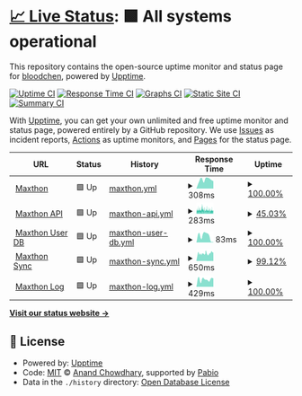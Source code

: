 # [📈 Live Status](https://bloodchen.github.io/upptime): <!--live status--> **🟩 All systems operational**

This repository contains the open-source uptime monitor and status page for [bloodchen](https://bloodchen.github.io/upptime), powered by [Upptime](https://github.com/upptime/upptime).

[![Uptime CI](https://github.com/bloodchen/upptime/workflows/Uptime%20CI/badge.svg)](https://github.com/bloodchen/upptime/actions?query=workflow%3A%22Uptime+CI%22)
[![Response Time CI](https://github.com/bloodchen/upptime/workflows/Response%20Time%20CI/badge.svg)](https://github.com/bloodchen/upptime/actions?query=workflow%3A%22Response+Time+CI%22)
[![Graphs CI](https://github.com/bloodchen/upptime/workflows/Graphs%20CI/badge.svg)](https://github.com/bloodchen/upptime/actions?query=workflow%3A%22Graphs+CI%22)
[![Static Site CI](https://github.com/bloodchen/upptime/workflows/Static%20Site%20CI/badge.svg)](https://github.com/bloodchen/upptime/actions?query=workflow%3A%22Static+Site+CI%22)
[![Summary CI](https://github.com/bloodchen/upptime/workflows/Summary%20CI/badge.svg)](https://github.com/bloodchen/upptime/actions?query=workflow%3A%22Summary+CI%22)

With [Upptime](https://upptime.js.org), you can get your own unlimited and free uptime monitor and status page, powered entirely by a GitHub repository. We use [Issues](https://github.com/bloodchen/upptime/issues) as incident reports, [Actions](https://github.com/bloodchen/upptime/actions) as uptime monitors, and [Pages](https://bloodchen.github.io/upptime) for the status page.

<!--start: status pages-->
<!-- This summary is generated by Upptime (https://github.com/upptime/upptime) -->
<!-- Do not edit this manually, your changes will be overwritten -->
<!-- prettier-ignore -->
| URL | Status | History | Response Time | Uptime |
| --- | ------ | ------- | ------------- | ------ |
| <img alt="" src="https://icons.duckduckgo.com/ip3/www.maxthon.com.ico" height="13"> [Maxthon](https://www.maxthon.com) | 🟩 Up | [maxthon.yml](https://github.com/bloodchen/upptime/commits/HEAD/history/maxthon.yml) | <details><summary><img alt="Response time graph" src="./graphs/maxthon/response-time-week.png" height="20"> 308ms</summary><br><a href="https://bloodchen.github.io/upptime/history/maxthon"><img alt="Response time 316" src="https://img.shields.io/endpoint?url=https%3A%2F%2Fraw.githubusercontent.com%2Fbloodchen%2Fupptime%2FHEAD%2Fapi%2Fmaxthon%2Fresponse-time.json"></a><br><a href="https://bloodchen.github.io/upptime/history/maxthon"><img alt="24-hour response time 258" src="https://img.shields.io/endpoint?url=https%3A%2F%2Fraw.githubusercontent.com%2Fbloodchen%2Fupptime%2FHEAD%2Fapi%2Fmaxthon%2Fresponse-time-day.json"></a><br><a href="https://bloodchen.github.io/upptime/history/maxthon"><img alt="7-day response time 308" src="https://img.shields.io/endpoint?url=https%3A%2F%2Fraw.githubusercontent.com%2Fbloodchen%2Fupptime%2FHEAD%2Fapi%2Fmaxthon%2Fresponse-time-week.json"></a><br><a href="https://bloodchen.github.io/upptime/history/maxthon"><img alt="30-day response time 359" src="https://img.shields.io/endpoint?url=https%3A%2F%2Fraw.githubusercontent.com%2Fbloodchen%2Fupptime%2FHEAD%2Fapi%2Fmaxthon%2Fresponse-time-month.json"></a><br><a href="https://bloodchen.github.io/upptime/history/maxthon"><img alt="1-year response time 316" src="https://img.shields.io/endpoint?url=https%3A%2F%2Fraw.githubusercontent.com%2Fbloodchen%2Fupptime%2FHEAD%2Fapi%2Fmaxthon%2Fresponse-time-year.json"></a></details> | <details><summary><a href="https://bloodchen.github.io/upptime/history/maxthon">100.00%</a></summary><a href="https://bloodchen.github.io/upptime/history/maxthon"><img alt="All-time uptime 100.00%" src="https://img.shields.io/endpoint?url=https%3A%2F%2Fraw.githubusercontent.com%2Fbloodchen%2Fupptime%2FHEAD%2Fapi%2Fmaxthon%2Fuptime.json"></a><br><a href="https://bloodchen.github.io/upptime/history/maxthon"><img alt="24-hour uptime 100.00%" src="https://img.shields.io/endpoint?url=https%3A%2F%2Fraw.githubusercontent.com%2Fbloodchen%2Fupptime%2FHEAD%2Fapi%2Fmaxthon%2Fuptime-day.json"></a><br><a href="https://bloodchen.github.io/upptime/history/maxthon"><img alt="7-day uptime 100.00%" src="https://img.shields.io/endpoint?url=https%3A%2F%2Fraw.githubusercontent.com%2Fbloodchen%2Fupptime%2FHEAD%2Fapi%2Fmaxthon%2Fuptime-week.json"></a><br><a href="https://bloodchen.github.io/upptime/history/maxthon"><img alt="30-day uptime 100.00%" src="https://img.shields.io/endpoint?url=https%3A%2F%2Fraw.githubusercontent.com%2Fbloodchen%2Fupptime%2FHEAD%2Fapi%2Fmaxthon%2Fuptime-month.json"></a><br><a href="https://bloodchen.github.io/upptime/history/maxthon"><img alt="1-year uptime 100.00%" src="https://img.shields.io/endpoint?url=https%3A%2F%2Fraw.githubusercontent.com%2Fbloodchen%2Fupptime%2FHEAD%2Fapi%2Fmaxthon%2Fuptime-year.json"></a></details>
| <img alt="" src="https://icons.duckduckgo.com/ip3/api.maxthon.com.ico" height="13"> [Maxthon API](https://api.maxthon.com) | 🟩 Up | [maxthon-api.yml](https://github.com/bloodchen/upptime/commits/HEAD/history/maxthon-api.yml) | <details><summary><img alt="Response time graph" src="./graphs/maxthon-api/response-time-week.png" height="20"> 283ms</summary><br><a href="https://bloodchen.github.io/upptime/history/maxthon-api"><img alt="Response time 308" src="https://img.shields.io/endpoint?url=https%3A%2F%2Fraw.githubusercontent.com%2Fbloodchen%2Fupptime%2FHEAD%2Fapi%2Fmaxthon-api%2Fresponse-time.json"></a><br><a href="https://bloodchen.github.io/upptime/history/maxthon-api"><img alt="24-hour response time 252" src="https://img.shields.io/endpoint?url=https%3A%2F%2Fraw.githubusercontent.com%2Fbloodchen%2Fupptime%2FHEAD%2Fapi%2Fmaxthon-api%2Fresponse-time-day.json"></a><br><a href="https://bloodchen.github.io/upptime/history/maxthon-api"><img alt="7-day response time 283" src="https://img.shields.io/endpoint?url=https%3A%2F%2Fraw.githubusercontent.com%2Fbloodchen%2Fupptime%2FHEAD%2Fapi%2Fmaxthon-api%2Fresponse-time-week.json"></a><br><a href="https://bloodchen.github.io/upptime/history/maxthon-api"><img alt="30-day response time 301" src="https://img.shields.io/endpoint?url=https%3A%2F%2Fraw.githubusercontent.com%2Fbloodchen%2Fupptime%2FHEAD%2Fapi%2Fmaxthon-api%2Fresponse-time-month.json"></a><br><a href="https://bloodchen.github.io/upptime/history/maxthon-api"><img alt="1-year response time 308" src="https://img.shields.io/endpoint?url=https%3A%2F%2Fraw.githubusercontent.com%2Fbloodchen%2Fupptime%2FHEAD%2Fapi%2Fmaxthon-api%2Fresponse-time-year.json"></a></details> | <details><summary><a href="https://bloodchen.github.io/upptime/history/maxthon-api">45.03%</a></summary><a href="https://bloodchen.github.io/upptime/history/maxthon-api"><img alt="All-time uptime 98.31%" src="https://img.shields.io/endpoint?url=https%3A%2F%2Fraw.githubusercontent.com%2Fbloodchen%2Fupptime%2FHEAD%2Fapi%2Fmaxthon-api%2Fuptime.json"></a><br><a href="https://bloodchen.github.io/upptime/history/maxthon-api"><img alt="24-hour uptime 36.44%" src="https://img.shields.io/endpoint?url=https%3A%2F%2Fraw.githubusercontent.com%2Fbloodchen%2Fupptime%2FHEAD%2Fapi%2Fmaxthon-api%2Fuptime-day.json"></a><br><a href="https://bloodchen.github.io/upptime/history/maxthon-api"><img alt="7-day uptime 45.03%" src="https://img.shields.io/endpoint?url=https%3A%2F%2Fraw.githubusercontent.com%2Fbloodchen%2Fupptime%2FHEAD%2Fapi%2Fmaxthon-api%2Fuptime-week.json"></a><br><a href="https://bloodchen.github.io/upptime/history/maxthon-api"><img alt="30-day uptime 87.35%" src="https://img.shields.io/endpoint?url=https%3A%2F%2Fraw.githubusercontent.com%2Fbloodchen%2Fupptime%2FHEAD%2Fapi%2Fmaxthon-api%2Fuptime-month.json"></a><br><a href="https://bloodchen.github.io/upptime/history/maxthon-api"><img alt="1-year uptime 98.31%" src="https://img.shields.io/endpoint?url=https%3A%2F%2Fraw.githubusercontent.com%2Fbloodchen%2Fupptime%2FHEAD%2Fapi%2Fmaxthon-api%2Fuptime-year.json"></a></details>
| <img alt="" src="https://icons.duckduckgo.com/ip3/34.195.2.150.ico" height="13"> [Maxthon User DB](http://34.195.2.150:19000/api/tld) | 🟩 Up | [maxthon-user-db.yml](https://github.com/bloodchen/upptime/commits/HEAD/history/maxthon-user-db.yml) | <details><summary><img alt="Response time graph" src="./graphs/maxthon-user-db/response-time-week.png" height="20"> 83ms</summary><br><a href="https://bloodchen.github.io/upptime/history/maxthon-user-db"><img alt="Response time 127" src="https://img.shields.io/endpoint?url=https%3A%2F%2Fraw.githubusercontent.com%2Fbloodchen%2Fupptime%2FHEAD%2Fapi%2Fmaxthon-user-db%2Fresponse-time.json"></a><br><a href="https://bloodchen.github.io/upptime/history/maxthon-user-db"><img alt="24-hour response time 4" src="https://img.shields.io/endpoint?url=https%3A%2F%2Fraw.githubusercontent.com%2Fbloodchen%2Fupptime%2FHEAD%2Fapi%2Fmaxthon-user-db%2Fresponse-time-day.json"></a><br><a href="https://bloodchen.github.io/upptime/history/maxthon-user-db"><img alt="7-day response time 83" src="https://img.shields.io/endpoint?url=https%3A%2F%2Fraw.githubusercontent.com%2Fbloodchen%2Fupptime%2FHEAD%2Fapi%2Fmaxthon-user-db%2Fresponse-time-week.json"></a><br><a href="https://bloodchen.github.io/upptime/history/maxthon-user-db"><img alt="30-day response time 94" src="https://img.shields.io/endpoint?url=https%3A%2F%2Fraw.githubusercontent.com%2Fbloodchen%2Fupptime%2FHEAD%2Fapi%2Fmaxthon-user-db%2Fresponse-time-month.json"></a><br><a href="https://bloodchen.github.io/upptime/history/maxthon-user-db"><img alt="1-year response time 127" src="https://img.shields.io/endpoint?url=https%3A%2F%2Fraw.githubusercontent.com%2Fbloodchen%2Fupptime%2FHEAD%2Fapi%2Fmaxthon-user-db%2Fresponse-time-year.json"></a></details> | <details><summary><a href="https://bloodchen.github.io/upptime/history/maxthon-user-db">100.00%</a></summary><a href="https://bloodchen.github.io/upptime/history/maxthon-user-db"><img alt="All-time uptime 99.99%" src="https://img.shields.io/endpoint?url=https%3A%2F%2Fraw.githubusercontent.com%2Fbloodchen%2Fupptime%2FHEAD%2Fapi%2Fmaxthon-user-db%2Fuptime.json"></a><br><a href="https://bloodchen.github.io/upptime/history/maxthon-user-db"><img alt="24-hour uptime 100.00%" src="https://img.shields.io/endpoint?url=https%3A%2F%2Fraw.githubusercontent.com%2Fbloodchen%2Fupptime%2FHEAD%2Fapi%2Fmaxthon-user-db%2Fuptime-day.json"></a><br><a href="https://bloodchen.github.io/upptime/history/maxthon-user-db"><img alt="7-day uptime 100.00%" src="https://img.shields.io/endpoint?url=https%3A%2F%2Fraw.githubusercontent.com%2Fbloodchen%2Fupptime%2FHEAD%2Fapi%2Fmaxthon-user-db%2Fuptime-week.json"></a><br><a href="https://bloodchen.github.io/upptime/history/maxthon-user-db"><img alt="30-day uptime 100.00%" src="https://img.shields.io/endpoint?url=https%3A%2F%2Fraw.githubusercontent.com%2Fbloodchen%2Fupptime%2FHEAD%2Fapi%2Fmaxthon-user-db%2Fuptime-month.json"></a><br><a href="https://bloodchen.github.io/upptime/history/maxthon-user-db"><img alt="1-year uptime 99.99%" src="https://img.shields.io/endpoint?url=https%3A%2F%2Fraw.githubusercontent.com%2Fbloodchen%2Fupptime%2FHEAD%2Fapi%2Fmaxthon-user-db%2Fuptime-year.json"></a></details>
| <img alt="" src="https://icons.duckduckgo.com/ip3/syncapi.maxthon.com.ico" height="13"> [Maxthon Sync](https://syncapi.maxthon.com) | 🟩 Up | [maxthon-sync.yml](https://github.com/bloodchen/upptime/commits/HEAD/history/maxthon-sync.yml) | <details><summary><img alt="Response time graph" src="./graphs/maxthon-sync/response-time-week.png" height="20"> 650ms</summary><br><a href="https://bloodchen.github.io/upptime/history/maxthon-sync"><img alt="Response time 1564" src="https://img.shields.io/endpoint?url=https%3A%2F%2Fraw.githubusercontent.com%2Fbloodchen%2Fupptime%2FHEAD%2Fapi%2Fmaxthon-sync%2Fresponse-time.json"></a><br><a href="https://bloodchen.github.io/upptime/history/maxthon-sync"><img alt="24-hour response time 741" src="https://img.shields.io/endpoint?url=https%3A%2F%2Fraw.githubusercontent.com%2Fbloodchen%2Fupptime%2FHEAD%2Fapi%2Fmaxthon-sync%2Fresponse-time-day.json"></a><br><a href="https://bloodchen.github.io/upptime/history/maxthon-sync"><img alt="7-day response time 650" src="https://img.shields.io/endpoint?url=https%3A%2F%2Fraw.githubusercontent.com%2Fbloodchen%2Fupptime%2FHEAD%2Fapi%2Fmaxthon-sync%2Fresponse-time-week.json"></a><br><a href="https://bloodchen.github.io/upptime/history/maxthon-sync"><img alt="30-day response time 802" src="https://img.shields.io/endpoint?url=https%3A%2F%2Fraw.githubusercontent.com%2Fbloodchen%2Fupptime%2FHEAD%2Fapi%2Fmaxthon-sync%2Fresponse-time-month.json"></a><br><a href="https://bloodchen.github.io/upptime/history/maxthon-sync"><img alt="1-year response time 1564" src="https://img.shields.io/endpoint?url=https%3A%2F%2Fraw.githubusercontent.com%2Fbloodchen%2Fupptime%2FHEAD%2Fapi%2Fmaxthon-sync%2Fresponse-time-year.json"></a></details> | <details><summary><a href="https://bloodchen.github.io/upptime/history/maxthon-sync">99.12%</a></summary><a href="https://bloodchen.github.io/upptime/history/maxthon-sync"><img alt="All-time uptime 99.90%" src="https://img.shields.io/endpoint?url=https%3A%2F%2Fraw.githubusercontent.com%2Fbloodchen%2Fupptime%2FHEAD%2Fapi%2Fmaxthon-sync%2Fuptime.json"></a><br><a href="https://bloodchen.github.io/upptime/history/maxthon-sync"><img alt="24-hour uptime 100.00%" src="https://img.shields.io/endpoint?url=https%3A%2F%2Fraw.githubusercontent.com%2Fbloodchen%2Fupptime%2FHEAD%2Fapi%2Fmaxthon-sync%2Fuptime-day.json"></a><br><a href="https://bloodchen.github.io/upptime/history/maxthon-sync"><img alt="7-day uptime 99.12%" src="https://img.shields.io/endpoint?url=https%3A%2F%2Fraw.githubusercontent.com%2Fbloodchen%2Fupptime%2FHEAD%2Fapi%2Fmaxthon-sync%2Fuptime-week.json"></a><br><a href="https://bloodchen.github.io/upptime/history/maxthon-sync"><img alt="30-day uptime 99.59%" src="https://img.shields.io/endpoint?url=https%3A%2F%2Fraw.githubusercontent.com%2Fbloodchen%2Fupptime%2FHEAD%2Fapi%2Fmaxthon-sync%2Fuptime-month.json"></a><br><a href="https://bloodchen.github.io/upptime/history/maxthon-sync"><img alt="1-year uptime 99.90%" src="https://img.shields.io/endpoint?url=https%3A%2F%2Fraw.githubusercontent.com%2Fbloodchen%2Fupptime%2FHEAD%2Fapi%2Fmaxthon-sync%2Fuptime-year.json"></a></details>
| <img alt="" src="https://icons.duckduckgo.com/ip3/mxpush.mxfast.com.ico" height="13"> [Maxthon Log](https://mxpush.mxfast.com) | 🟩 Up | [maxthon-log.yml](https://github.com/bloodchen/upptime/commits/HEAD/history/maxthon-log.yml) | <details><summary><img alt="Response time graph" src="./graphs/maxthon-log/response-time-week.png" height="20"> 429ms</summary><br><a href="https://bloodchen.github.io/upptime/history/maxthon-log"><img alt="Response time 641" src="https://img.shields.io/endpoint?url=https%3A%2F%2Fraw.githubusercontent.com%2Fbloodchen%2Fupptime%2FHEAD%2Fapi%2Fmaxthon-log%2Fresponse-time.json"></a><br><a href="https://bloodchen.github.io/upptime/history/maxthon-log"><img alt="24-hour response time 521" src="https://img.shields.io/endpoint?url=https%3A%2F%2Fraw.githubusercontent.com%2Fbloodchen%2Fupptime%2FHEAD%2Fapi%2Fmaxthon-log%2Fresponse-time-day.json"></a><br><a href="https://bloodchen.github.io/upptime/history/maxthon-log"><img alt="7-day response time 429" src="https://img.shields.io/endpoint?url=https%3A%2F%2Fraw.githubusercontent.com%2Fbloodchen%2Fupptime%2FHEAD%2Fapi%2Fmaxthon-log%2Fresponse-time-week.json"></a><br><a href="https://bloodchen.github.io/upptime/history/maxthon-log"><img alt="30-day response time 475" src="https://img.shields.io/endpoint?url=https%3A%2F%2Fraw.githubusercontent.com%2Fbloodchen%2Fupptime%2FHEAD%2Fapi%2Fmaxthon-log%2Fresponse-time-month.json"></a><br><a href="https://bloodchen.github.io/upptime/history/maxthon-log"><img alt="1-year response time 641" src="https://img.shields.io/endpoint?url=https%3A%2F%2Fraw.githubusercontent.com%2Fbloodchen%2Fupptime%2FHEAD%2Fapi%2Fmaxthon-log%2Fresponse-time-year.json"></a></details> | <details><summary><a href="https://bloodchen.github.io/upptime/history/maxthon-log">100.00%</a></summary><a href="https://bloodchen.github.io/upptime/history/maxthon-log"><img alt="All-time uptime 99.93%" src="https://img.shields.io/endpoint?url=https%3A%2F%2Fraw.githubusercontent.com%2Fbloodchen%2Fupptime%2FHEAD%2Fapi%2Fmaxthon-log%2Fuptime.json"></a><br><a href="https://bloodchen.github.io/upptime/history/maxthon-log"><img alt="24-hour uptime 100.00%" src="https://img.shields.io/endpoint?url=https%3A%2F%2Fraw.githubusercontent.com%2Fbloodchen%2Fupptime%2FHEAD%2Fapi%2Fmaxthon-log%2Fuptime-day.json"></a><br><a href="https://bloodchen.github.io/upptime/history/maxthon-log"><img alt="7-day uptime 100.00%" src="https://img.shields.io/endpoint?url=https%3A%2F%2Fraw.githubusercontent.com%2Fbloodchen%2Fupptime%2FHEAD%2Fapi%2Fmaxthon-log%2Fuptime-week.json"></a><br><a href="https://bloodchen.github.io/upptime/history/maxthon-log"><img alt="30-day uptime 99.77%" src="https://img.shields.io/endpoint?url=https%3A%2F%2Fraw.githubusercontent.com%2Fbloodchen%2Fupptime%2FHEAD%2Fapi%2Fmaxthon-log%2Fuptime-month.json"></a><br><a href="https://bloodchen.github.io/upptime/history/maxthon-log"><img alt="1-year uptime 99.93%" src="https://img.shields.io/endpoint?url=https%3A%2F%2Fraw.githubusercontent.com%2Fbloodchen%2Fupptime%2FHEAD%2Fapi%2Fmaxthon-log%2Fuptime-year.json"></a></details>

<!--end: status pages-->

[**Visit our status website →**](https://bloodchen.github.io/upptime)

## 📄 License

- Powered by: [Upptime](https://github.com/upptime/upptime)
- Code: [MIT](./LICENSE) © [Anand Chowdhary](https://anandchowdhary.com), supported by [Pabio](https://pabio.com)
- Data in the `./history` directory: [Open Database License](https://opendatacommons.org/licenses/odbl/1-0/)

